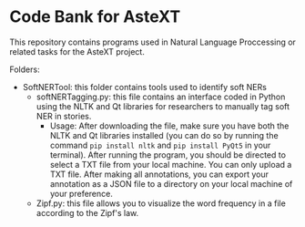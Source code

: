 # Code Bank for AsteXT

This repository contains programs used in Natural Language Proccessing or related tasks for the AsteXT project.

Folders:
- SoftNERTool: this folder contains tools used to identify soft NERs
  - softNERTagging.py: this file contains an interface coded in Python using the NLTK and Qt libraries for researchers to manually tag soft NER in stories.
    - Usage: After downloading the file, make sure you have both the NLTK and Qt libraries installed (you can do so by running the command `pip install nltk` and `pip install PyQt5` in your terminal). After running the program, you should be directed to select a TXT file from your local machine. You can only upload a TXT file. After making all annotations, you can export your annotation as a JSON file to a directory on your local machine of your preference.
  - Zipf.py: this file allows you to visualize the word frequency in a file according to the Zipf's law.
